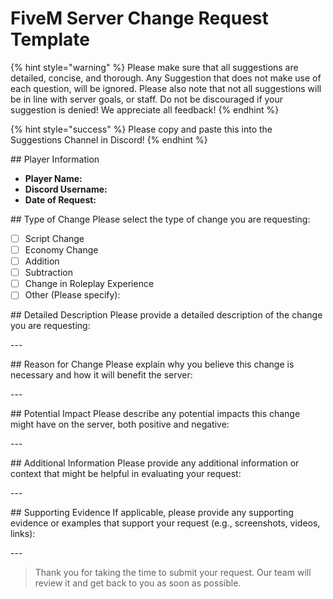 # FiveM Server Change Request Template

{% hint style="warning" %}
 Please make sure that all suggestions are detailed, concise, and thorough. Any Suggestion that does not make use of each question, will be ignored. Please also note that not all suggestions will be in line with server goals, or staff. Do not be discouraged if your suggestion is denied! We appreciate all feedback!
{% endhint %}

{% hint style="success" %}
Please copy and paste this into the Suggestions Channel in Discord!
{% endhint %}

\## Player Information
- **Player Name:** 
- **Discord Username:** 
- **Date of Request:** 

\## Type of Change
Please select the type of change you are requesting:
- [ ] Script Change
- [ ] Economy Change
- [ ] Addition
- [ ] Subtraction
- [ ] Change in Roleplay Experience
- [ ] Other (Please specify): 

\## Detailed Description
Please provide a detailed description of the change you are requesting:

\---

\## Reason for Change
Please explain why you believe this change is necessary and how it will benefit the server:

\---

\## Potential Impact
Please describe any potential impacts this change might have on the server, both positive and negative:

\---

\## Additional Information
Please provide any additional information or context that might be helpful in evaluating your request:

\---

\## Supporting Evidence
If applicable, please provide any supporting evidence or examples that support your request (e.g., screenshots, videos, links):

\---

> Thank you for taking the time to submit your request. Our team will review it and get back to you as soon as possible.